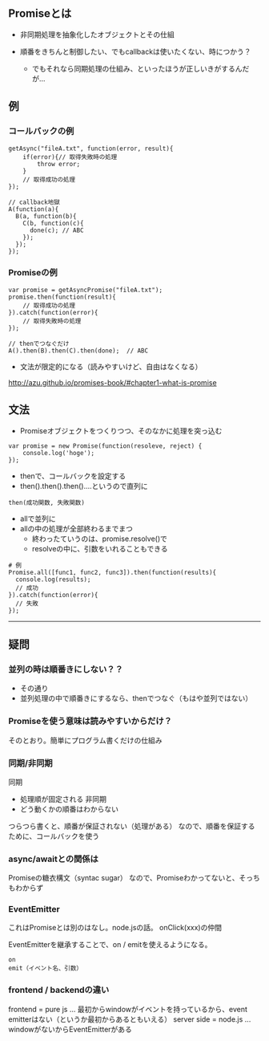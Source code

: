 
## Promiseとは

* 非同期処理を抽象化したオブジェクトとその仕組

* 順番をきちんと制御したい、でもcallbackは使いたくない、時につかう？
  * でもそれなら同期処理の仕組み、といったほうが正しいきがするんだが…

## 例
### コールバックの例
```
getAsync("fileA.txt", function(error, result){
    if(error){// 取得失敗時の処理
        throw error;
    }
    // 取得成功の処理
});

// callback地獄
A(function(a){
  B(a, function(b){
    C(b, function(c){
      done(c); // ABC
    });
  });
});
```

### Promiseの例
```
var promise = getAsyncPromise("fileA.txt"); 
promise.then(function(result){
    // 取得成功の処理
}).catch(function(error){
    // 取得失敗時の処理
});

// thenでつなぐだけ
A().then(B).then(C).then(done);  // ABC
```

* 文法が限定的になる（読みやすいけど、自由はなくなる）

http://azu.github.io/promises-book/#chapter1-what-is-promise

## 文法

* Promiseオブジェクトをつくりつつ、そのなかに処理を突っ込む

```
var promise = new Promise(function(resoleve, reject) {
    console.log('hoge');
});
```

* thenで、コールバックを設定する
* then().then().then()....というので直列に

```
then(成功関数, 失敗関数)
```

* allで並列に
* allの中の処理が全部終わるまでまつ
  * 終わったていうのは、promise.resolve()で
  * resolveの中に、引数をいれることもできる

```
# 例
Promise.all([func1, func2, func3]).then(function(results){
  console.log(results);
  // 成功
}).catch(function(error){
  // 失敗
});
```


------

## 疑問

### 並列の時は順番きにしない？？

* その通り
* 並列処理の中で順番きにするなら、thenでつなぐ（もはや並列ではない）

### Promiseを使う意味は読みやすいからだけ？

そのとおり。簡単にプログラム書くだけの仕組み

### 同期/非同期
同期
* 処理順が固定される
非同期
* どう動くかの順番はわからない

つらつら書くと、順番が保証されない（処理がある）
なので、順番を保証するために、コールバックを使う

### async/awaitとの関係は

Promiseの糖衣構文（syntac sugar）
なので、Promiseわかってないと、そっちもわからず

### EventEmitter
これはPromiseとは別のはなし。node.jsの話。
onClick(xxx)の仲間

EventEmitterを継承することで、on / emitを使えるようになる。

```
on
emit（イベント名、引数）
```

### frontend / backendの違い

frontend = pure js ... 最初からwindowがイベントを持っているから、event emitterはない（というか最初からあるともいえる）
server side = node.js ... windowがないからEventEmitterがある